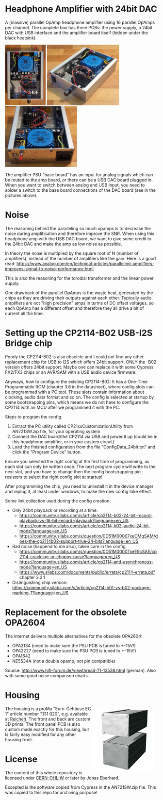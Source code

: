 # Headphone Amplifier with 24bit DAC
A (massive) parallel OpAmp headphone amplifier using 16 parallel OpAmps per channel. The complete box has three PCBs: the power supply, a 24bit DAC with USB interface and the amplifier board itself (hidden under the black heatsink).

<p float="center">
  <img src="docs/Top.jpg" height="200" alt="Amplifier Top" />
  <img src="docs/Headphone Amplifier.jpg" height="200" alt="Headphone Amplifier" />
  <img src="docs/Back.jpg" height="200" alt="Amplifier Back"/> 
</p>

The amplifier PSU "base board" has an input for analog signals which can be routed to the amp board, or there can be a USB DAC board plugged in. When you want to switch between analog and USB input, you need to solder a switch to the base board connections of the DAC board (see in the pictures above).


# Noise
The reasoning behind the paralleling so much opamps is to decrease the noise during amplification and therefore improve the SNR. When using this headphone amp with the USB DAC board, we want to give some credit to the 24bit DAC and make the amp as low noise as possible.

In theory the noise is multiplied by the square root of N (number of amplifiers), instead of the number of amplifiers like the gain. Here is a good read: https://www.analog.com/en/technical-articles/paralleling-amplifiers-improves-signal-to-noise-performance.html

This is also the reasoning for the torodial transformer and the linear power supply.

One drawback of the parallel OpAmps is the waste heat, generated by the chips as they are driving their outputs against each other. Typically audio amplifiers are not "high precision" amps in terms of DC offset voltages, so each OpAmp has a different offset and therefore they all drive a bit of current all the time.


# Setting up the CP2114-B02 USB-I2S Bridge chip
Poorly the CP2114-B02 is also obsolete and I could not find any other replacement chip for USB to I2S which offers 24bit support. ONLY the -B02 version offers 24bit support. Maybe one can replace it with some Cypress FX2/FX3 chips or an AVR/SAM with a USB audio device firmware.

Anyways, how to configure the existing CP2114-B02: It has a One-Time Programmable ROM (chapter 3.6 in the datasheet), where config slots can be programmed with a PC tool. These slots contain information about clocking, audio data format and so on. The config is selected at startup by some bootstrapping pins, which means we do not have to configure the CP2114 with an MCU after we programmed it with the PC.

Steps to program the config:

1. Extract the PC utility called CP21xxCustomizationUtility from AN721SW.zip file, for your operating system
2. Connect the DAC board/the CP2114 via USB and power it up (could be in this headphone amplifier, or in your custom circuit)
3. Load the finished configuration from the file "ConfigData_24bit.txt" and click the "Program Device" button.

Ensure you selected the right config at the first time of programming, as each slot can only be written once. The next program cycle will write to the next slot, and you have to change then the config bootstrapping pin resistors to select the right config slot at startup!

After programming the chip, you need to uninstall it in the device manager and replug it, at least under windows, to make the new config take effect.

Some link collection used during the config creation:

* Only 24bit playback or recording at a time:
  * https://community.silabs.com/s/article/cp2114-b02-24-bit-record-playback-vs-16-bit-record-playback?language=en_US
  * https://community.silabs.com/s/article/cp2114-b02-audio-24-bit-mode?language=en_US
  * https://community.silabs.com/s/question/0D51M00007xeOMqSAM/does-the-cp2114b02-support-true-24-bits?language=en_US
* Bad noise (happend to me also), taken care in the config
  * https://community.silabs.com/s/question/0D51M00007xeE9cSAE/cp2114-crackling-or-choppy-noise?language=en_US
  * https://community.silabs.com/s/article/cp2114-and-asynchronous-mode?language=en_US
  * https://www.silabs.com/documents/public/errata/cp2114-errata.pdf chapter 3.2.1
* Distinguishing chip version: https://community.silabs.com/s/article/cp2114-b01-vs-b02-package-marking-1?language=en_US


# Replacement for the obsolete OPA2604
The internet delivers multiple alternatives for the obsolete OPA2604:
* OPA2134 (need to make sure the PSU PCB is tuned to +-15V!)
* OPA2227 (need to make sure the PSU PCB is tuned to +-15V!)
* OPA1642
* NE5534A (not a double opamp, not pin compatible)

Source: http://www.hifi-forum.de/viewthread-71-13538.html (german). Also with some good noise comparison charts.


# Housing
<img src="docs/Reichelt GEH EG 1.jpg" alt="Housing Electronic Load" align="right" style="height: 200px; padding: 10px;" />

The housing is a proMa "Euro-Gehäuse EG 1" article number "131 020", e.g. available at [Reichelt](https://www.reichelt.de/de/en/euro-casing-geh-eg-1-p50423.html). The front and back are custom 3D prints. The front panel PCB is also custom made exactly for this housing, but is fairly easy modified for any other housing front.


# License
The content of this whole repository is licensed under [CERN-OHL-W](License/cern_ohl_w_v2.txt) or later by Jonas Eberhard.

Excepted is the software copied from Cypress in the AN721SW.zip file. This was copied to this repo for archiving purpose!